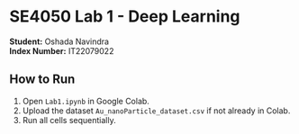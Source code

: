 # SE4050 Lab 1 - Deep Learning

**Student:** Oshada Navindra  
**Index Number:** IT22079022

## How to Run
1. Open `Lab1.ipynb` in Google Colab.
2. Upload the dataset `Au_nanoParticle_dataset.csv` if not already in Colab.
3. Run all cells sequentially.


